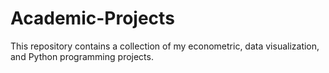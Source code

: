 # Academic-Projects

This repository contains a collection of my econometric, data visualization, and Python programming projects. 

